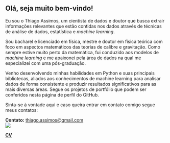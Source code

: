 ## Olá, seja muito bem-vindo!

Eu sou o Thiago Assimos, um cientista de dados e doutor que busca extrair informações relevantes que estão contidas nos dados através de técnicas de análise de dados, estatística e <i>machine learning</i>.

Sou bacharel e licenciado em física, mestre e doutor em física teórica com foco em aspectos matemáticos das teorias de calibre e gravitação. Como sempre estive muito perto da matemática, fui conduzido aos modelos de <i>machine learning</i> e me apaixonei pela área de dados na qual me especializei com uma pós-graduação.

Venho desenvolvendo minhas habilidades em Python e suas principais bibliotecas, aliados aos conhecimentos de machine learning para analisar dados de forma consistente e produzir resultados significativos para as mais diversas áreas. Segue os projetos de portfólio que podem ser conferidos nesta página de perfil do GitHub.

Sinta-se à vontade aqui e caso queira entrar em contato comigo segue meus contatos:

  **Contato:** thiago.assimos@gmail.com  
  <a href="https://www.linkedin.com/in/thiagoassimos/"><img align="center" src="https://img.shields.io/badge/LinkedIn-blue?logo=LinkedIn"></a>
  
  **[CV]()**

